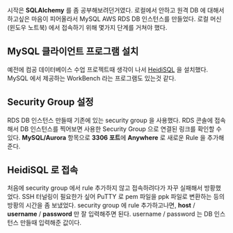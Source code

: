 시작은 **SQLAlchemy** 를 좀 공부해보려던거였다. 로컬에서 안하고 원격 DB 에 대해서 하고싶은 마음이 피어올라서 MySQL AWS RDS DB 인스턴스를 만들었다. 로컬 머신 (윈도우 노트북) 에서 접속하기 위해 몇가지 단계를 거쳐야 했다.

## MySQL 클라이언트 프로그램 설치

예전에 컴공 데이터베이스 수업 프로젝트때 생각이 나서 [HeidiSQL](https://www.heidisql.com/) 을 설치했다. MySQL 에서 제공하는 WorkBench 라는 프로그램도 있는것 같다.

## Security Group 설정

RDS DB 인스턴스 만들때 기존에 있는 security group 을 사용했다. RDS 콘솔에 접속해서 DB 인스턴스를 찍어보면 사용한 Security Group 으로 연결된 링크를 확인할 수 있다. **MySQL/Aurora** 항목으로 **3306 포트**에 **Anywhere** 로 새로운 Rule 을 추가해준다.

## HeidiSQL 로 접속

처음에 security group 에서 rule 추가하지 않고 접속하려다가 자꾸 실패해서 방황했었다. SSH 터널링이 필요한가 싶어 PuTTY 로 pem 파일을 ppk 파일로 변환하는 등의 방황의 시간을 좀 보냈었다. security group 에 rule 추가하고나면, **host** / **username** / **password** 만 잘 입력해주면 된다. username / password 는 DB 인스턴스 만들때 입력해준 값이다.